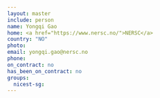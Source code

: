 ```yaml
---
layout: master
include: person
name: Yongqi Gao
home: <a href="https://www.nersc.no/">NERSC</a>
country: "NO"
photo:
email: yongqi.gao@nersc.no
phone:
on_contract: no
has_been_on_contract: no
groups:
  nicest-sg:
---
```

